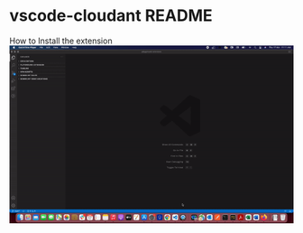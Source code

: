 # vscode-cloudant README

How to Install the extension
![How to Install the extension](./images/how-to-install.gif)

